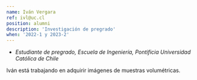 ```yaml
---
name: Iván Vergara
ref: ivl@uc.cl
position: alumni
description: 'Investigación de pregrado'
when: '2022-1 y 2023-2'
---
```


- _Estudiante de pregrado, Escuela de Ingeniería, Pontificia Universidad Católica de Chile_

Iván está trabajando en adquirir imágenes de muestras volumétricas. 